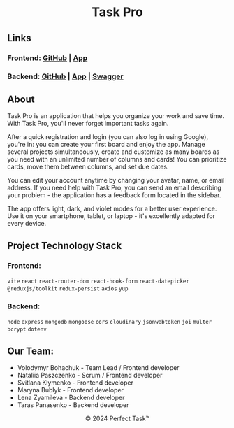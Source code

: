 <h1 align="center">Task Pro</h1>

## Links

### Frontend: [GitHub](https://github.com/vovkatom/perfect-task) | [App](https://vovkatom.github.io/perfect-task/)

### Backend: [GitHub](https://github.com/vovkatom/Perfect-Task-Back) | [App](https://perfect-task-back.onrender.com/) | [Swagger](https://perfect-task-back.onrender.com/api-docs/)

## About

Task Pro is an application that helps you organize your work and save time. With
Task Pro, you'll never forget important tasks again.

After a quick registration and login (you can also log in using Google), you're
in: you can create your first board and enjoy the app. Manage several projects
simultaneously, create and customize as many boards as you need with an
unlimited number of columns and cards! You can prioritize cards, move them
between columns, and set due dates.

You can edit your account anytime by changing your avatar, name, or email
address. If you need help with Task Pro, you can send an email describing your
problem - the application has a feedback form located in the sidebar.

The app offers light, dark, and violet modes for a better user experience. Use
it on your smartphone, tablet, or laptop - it's excellently adapted for every
device.

## Project Technology Stack

### Frontend:

`vite` `react` `react-router-dom` `react-hook-form` `react-datepicker`
`@reduxjs/toolkit` `redux-persist` `axios` `yup`

### Backend:

`node` `express` `mongodb` `mongoose` `cors` `cloudinary` `jsonwebtoken` `joi`
`multer` `bcrypt` `dotenv`

## Our Team:

- Volodymyr Bohachuk - Team Lead / Frontend developer
- Nataliia Paszczenko - Scrum / Frontend developer
- Svitlana Klymenko - Frontend developer
- Maryna Bublyk - Frontend developer
- Lena Zyamileva - Backend developer
- Taras Panasenko - Backend developer

<p align="center">
  &copy; 2024 Perfect Task&trade;
</p>
